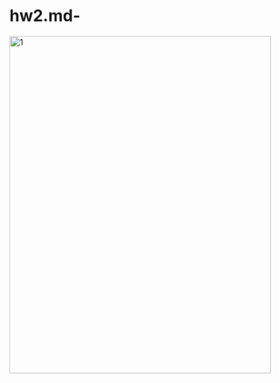 # hw2.md-
<img width="460" height="593" alt="1" src="https://github.com/user-attachments/assets/6bcc73b3-d854-403d-b6d0-fd2815be9071" />
